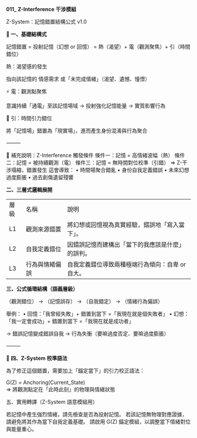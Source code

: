 **011_ Z-Interference 干涉模組**

Z-System：記憶錯置結構公式 v1.0

**🧩 一、基礎結構式**


記憶錯置 = 投射記憶（幻想 or 回憶）
          = 熱（渴望）+ 電（觀測聚焦）+ 引（時間錯位）

熱：渴望感的發生

指向該記憶的 情感需求 或「未完成情緒」（渴望、遺憾、憧憬）

⚡ 電：觀測點聚焦

意識持續「通電」至該記憶場域 → 投射強化記憶能量 → 實質影響行為

🧲 引：時間引力錯位

將「記憶場」錯置為「現實場」，進而產生身份混淆與行為聚合

⸻

🧪 補充說明｜Z-Interference 觸發條件
條件一：記憶 = 高情緒波幅（熱）
條件二：記憶 = 被持續觀測（電）
條件三：記憶 = 無時間對位校準（引錯）
⇒ Z-干涉塌縮，錯置發生
這會導致：
	•	時間場聚合錯亂
	•	身份自我定義錯誤
	•	未來幻想過度膨脹
	•	過去創傷遺留殘響



 **二、三層式邏輯展開**

|   |   |   |
|---|---|---|
|層級|名稱|說明|
|L1|觀測來源錯置|將幻想或回憶視為真實經驗，錯誤地「寫入當下」。|
|L2|自我定義錯位|因錯誤記憶而建構出「當下的我應該是什麼」的誤判。|
|L3|行為與情緒偏誤|自我定義錯位導致兩種極端行為傾向：自卑 or 自大。|

**三、公式循環結構（語義層級）**

（觀測錯位） → （記憶誤存） → （自我錯定） → （情緒行為偏誤）

舉例：
	•	回憶：「我曾經失敗」+ 錯置到當下 =「我現在就是個失敗者」
	•	幻想：「我一定會成功」+ 錯置到當下 =「我現在就是成功者」

→ 錯誤記憶變成錯誤自我 → 行為失衡（要嘛過度否定、要嘛過度膨脹）

⸻

**🧭 四、Z-System 校準語法**

為了修正這個錯置，需要加上「錨定當下」的引力校正語法：

G(Z) = Anchoring(Current_State)  
=> 將觀測點定在「此時此刻」的物理與情緒狀態

五、實用轉譯（Z-System 語意模組用）

若記憶中產生強烈情緒，請先檢查是否為投射記憶。
若該記憶無物理對應證據，請避免將其作為當下自我定義基礎。
請啟用 G(Z) 錨定模組，以調整當下情緒對位與能量重心。

